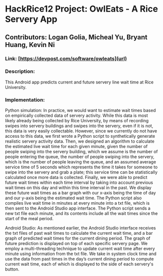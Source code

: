 # HackRice12 Project: OwlEats - A Rice Servery App

## Contributors: Logan Golia, Micheal Yu, Bryant Huang, Kevin Ni

### Link: [https://devpost.com/software/owleats](url)

### Description:
This Android app predicts current and future servery line wait time at Rice University.

### Implementation: 
Python simulation: 
In practice, we would want to estimate wait times based on empirically collected data of servery activity. While this data is most likely already being collected by Rice University, by means of recording swipes into servery buildings and swipes into the servery, even if it is not, this data is very easily collectable. However, since we currently do not have access to this data, we first wrote a Python script to synthetically generate realistic servery activity data. Then, we designed an algorithm to calculate the estimated live wait time for each given minute, given the number of people swiping into the servery building, which we assume is the number of people entering the queue, the number of people swiping into the servery, which is the number of people leaving the queue, and an assumed average service time of 5 seconds which represents the time it takes for someone to swipe into the servery and grab a plate; this service time can be statistically calculated once more data is collected. Finally, we were able to predict future wait times within each time interval by taking into account previous wait times on this day and within this time interval in the past. We display these future wait times as a bar graph with our x-axis being the time of day and our y-axis being the estimated wait time. The Python script also compiles live wait time in minutes at every minute into a txt file, which is then sent to the Android Studio app interface. The Python script sends a new txt file each minute, and its contents include all the wait times since the start of the meal period. 

Android Studio:
As mentioned earlier, the Android Studio interface receives the txt files of past wait times to calculate the current wait time, and a bar graph of predicted wait times for the current dining period. The graph of future prediction is displayed on top of each specific servery page. We employ a multi-threading technique to update current wait time after every minute using information from the txt file. We take in system clock time and use the data from past times in the day’s current dining period to compute current wait time, each of which is displayed to the side of each servery's button. 
